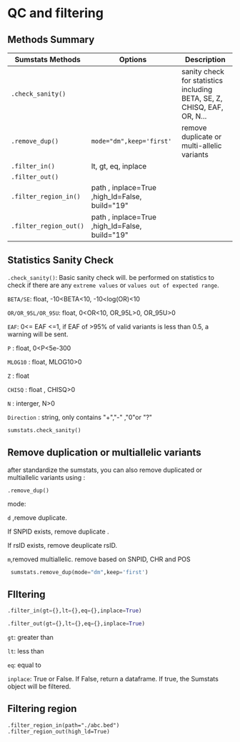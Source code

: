 # QC and filtering

## Methods Summary

| Sumstats Methods  | Options                  | Description                                                             |
| ----------------- | ------------------------ | ----------------------------------------------------------------------- |
| `.check_sanity()` |                          | sanity check for statistics including BETA, SE, Z, CHISQ, EAF, OR, N... |
| `.remove_dup()`   | `mode="dm",keep='first'` | remove duplicate or multi-allelic variants                              |
| `.filter_in()`    | lt, gt, eq, inplace      |                                                                         |
| `.filter_out()`   |                          |                                                                         |
| `.filter_region_in()`   | path , inplace=True ,high_ld=False, build="19"                         |                                                                         |
| `.filter_region_out()`   |  path , inplace=True ,high_ld=False, build="19"                       |                                                                         |


## Statistics Sanity Check

`.check_sanity()`: Basic sanity check will. be performed on statistics to check if there are any `extreme values` or `values out of expected range`.

`BETA/SE`: float, -10<BETA<10, -10<log(OR)<10

`OR/OR_95L/OR_95U`: float, 0<OR<10, OR_95L>0, OR_95U>0

`EAF`: 0<= EAF <=1, if EAF of >95% of valid variants is less than 0.5, a warning will be sent.

`P` : float, 0<P<5e-300

`MLOG10` : float, MLOG10>0

`Z` : float

`CHISQ` : float , CHISQ>0

`N` : interger, N>0

`Direction` : string, only contains "+","-" ,"0"or "?"

```python
sumstats.check_sanity()
```

## Remove duplication or multiallelic variants

after standardize the sumstats, you can also remove duplicated or multiallelic variants using :

`.remove_dup()`

mode:

`d` ,remove duplicate.

If SNPID exists, remove duplicate .

If rsID exists, remove deuplicate rsID.

`m`,removed multiallelic. remove based on SNPID, CHR and POS

```python
 sumstats.remove_dup(mode="dm",keep='first')
```

## FIltering

```python
.filter_in(gt={},lt={},eq={},inplace=True)

.filter_out(gt={},lt={},eq={},inplace=True)
```

`gt`: greater than

`lt`: less than

`eq`: equal to

`inplace`: True or False. If False, return a dataframe. If true, the Sumstats object will be filtered.



## Filtering region
```
.filter_region_in(path="./abc.bed")
.filter_region_out(high_ld=True)
```

